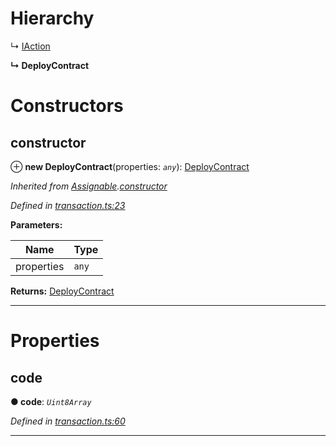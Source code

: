

# Hierarchy

↳  [IAction](_transaction_.iaction.md)

**↳ DeployContract**

# Constructors

<a id="constructor"></a>

##  constructor

⊕ **new DeployContract**(properties: *`any`*): [DeployContract](_transaction_.deploycontract.md)

*Inherited from [Assignable](_transaction_.assignable.md).[constructor](_transaction_.assignable.md#constructor)*

*Defined in [transaction.ts:23](https://github.com/nearprotocol/nearlib/blob/01b260c/src.ts/transaction.ts#L23)*

**Parameters:**

| Name | Type |
| ------ | ------ |
| properties | `any` |

**Returns:** [DeployContract](_transaction_.deploycontract.md)

___

# Properties

<a id="code"></a>

##  code

**● code**: *`Uint8Array`*

*Defined in [transaction.ts:60](https://github.com/nearprotocol/nearlib/blob/01b260c/src.ts/transaction.ts#L60)*

___

